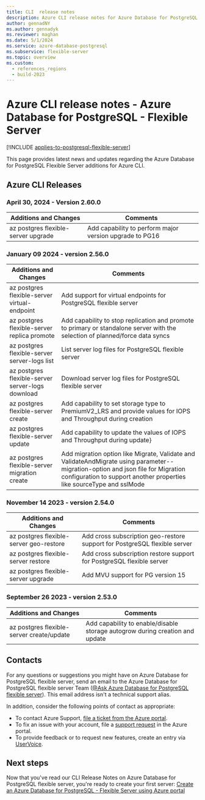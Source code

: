 ```yaml
---
title: CLI  release notes
description: Azure CLI release notes for Azure Database for PostgreSQL - Flexible Server.
author: gennadNY
ms.author: gennadyk
ms.reviewer: maghan
ms.date: 5/1/2024
ms.service: azure-database-postgresql
ms.subservice: flexible-server
ms.topic: overview
ms.custom:
  - references_regions
  - build-2023
---
```

# Azure CLI release notes - Azure Database for PostgreSQL - Flexible Server

[!INCLUDE [applies-to-postgresql-flexible-server](~/reusable-content/ce-skilling/azure/includes/postgresql/includes/applies-to-postgresql-flexible-server.md)]

This page provides latest news and updates regarding the Azure Database for PostgreSQL Flexible Server additions for Azure CLI.  

## Azure CLI Releases

### April 30, 2024 - Version 2.60.0
|Additions and Changes              |Comments                                               |
|-----------------------------------|-------------------------------------------------------|
|az postgres flexible-server upgrade|Add capability to perform major version upgrade to PG16|


### January 09 2024 - version 2.56.0

| Additions and Changes |Comments|
| --- | --- | 
|az postgres flexible-server virtual-endpoint | Add support for virtual endpoints for PostgreSQL flexible server| 
|az postgres flexible-server replica promote| Add capability to stop replication and promote to primary or standalone server with the selection of planned/force data syncs|
 az postgres flexible-server server-logs list| List server log files for PostgreSQL flexible server|
|az postgres flexible-server server-logs download|Download server log files for PostgreSQL flexible server|
|az postgres flexible-server create|  Add capability to set storage type to PremiumV2_LRS and provide values for IOPS and Throughput during creation|
|az postgres flexible-server update|Add capability to update the values of IOPS and Throughput during update}
|az postgres flexible-server migration create|Add migration option like Migrate, Validate and ValidateAndMigrate using parameter--migration-option and json file for Migration configuration to support another properties like sourceType and sslMode|

### November 14  2023 - version 2.54.0

| Additions and Changes |Comments|
| --- | --- | 
|az postgres flexible-server geo-restore|Add cross subscription geo-restore support for PostgreSQL flexible server|
|az postgres flexible-server restore|  Add cross subscription restore support for PostgreSQL flexible server |
|az postgres flexible-server upgrade| Add MVU support for PG version 15|

### September 26 2023 - version 2.53.0
| Additions and Changes |Comments|
| --- | --- | 
|az postgres flexible-server create/update|Add capability to enable/disable storage autogrow during creation and update|

## Contacts

For any questions or suggestions you might have on Azure Database for PostgreSQL flexible server, send an email to the Azure Database for PostgreSQL flexible server Team ([@Ask Azure Database for PostgreSQL flexible server](mailto:AskAzureDBforPostgreSQL@service.microsoft.com)). This email address isn't a technical support alias.

In addition, consider the following points of contact as appropriate:

- To contact Azure Support, [file a ticket from the Azure portal](https://portal.azure.com/?#blade/Microsoft_Azure_Support/HelpAndSupportBlade).
- To fix an issue with your account, file a [support request](https://portal.azure.com/#blade/Microsoft_Azure_Support/HelpAndSupportBlade/newsupportrequest) in the Azure portal.
- To provide feedback or to request new features, create an entry via [UserVoice](https://feedback.azure.com/forums/597976-azure-database-for-postgresql).

## Next steps

Now that you've read our CLI Release Notes on Azure Database for PostgreSQL flexible server, you're ready to create your first server: [Create an Azure Database for PostgreSQL - Flexible Server using Azure portal](./quickstart-create-server-portal.md)

